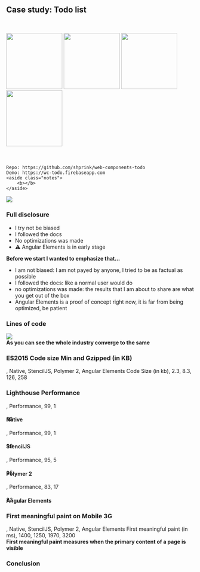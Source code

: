 <section>
    <h2>Case study: Todo list</h2>
    <div style="margin: 50px 0;">
    <img src="../../img/web_component-logo.png" height="150" class="img-plain"/>
    <img src="../../img/stencil-logo.png" height="150" class="img-plain"/>
    <img src="../../img/polymer-logo.png" height="150" class="img-plain"/>
    <img src="../../img/angular-logo.png" height="150" class="img-plain"/>
    </div>

    Repo: https://github.com/shprink/web-components-todo
    Demo: https://wc-todo.firebaseapp.com
    <aside class="notes">
        <b></b>
    </aside>
</section>

<section>
    <img src="./img/todo.gif" class="img-plain"/>
    <aside class="notes">
        <b></b>
    </aside>
</section>

<section>
    <h3>Full disclosure</h3>
    <ul>
         <li class="fragment">I try not be biased</li>
         <li class="fragment">I followed the docs</li>
         <li class="fragment">No optimizations was made</li>
         <li class="fragment">⚠️ Angular Elements is in early stage</li>
    </ul>
    <aside class="notes">
        <b>Before we start I wanted to emphasize that...</b>
        <ul>
            <li>I am not biased: I am not payed by anyone, I tried to be as factual as possible</li>
            <li>I followed the docs: like a normal user would do</li>
            <li>no optimizations was made: the results that I am about to share are what you get out of the box</li>
            <li>Angular Elements is a proof of concept right now, it is far from being optimized, be patient</li>
        </ul>
    </aside>
</section>

<section>
    <h3>Lines of code</h3>
    <img src="./img/stencil_vs_wc.png" class="img-plain"/>
    <aside class="notes">
        <b>As you can see the whole industry converge to the same</b>
    </aside>
</section>

<section>
    <h3>ES2015 Code size Min and Gzipped (in KB)</h3>
    <canvas data-chart="horizontalBar">
, Native, StencilJS, Polymer 2, Angular Elements
<!-- This is a comment that will be ignored -->
Code Size (in kb), 2.3, 8.3, 126, 258
    <!--
{
    "data": {
        "datasets": [
            {
                "label": "My First Dataset",
                "data": [
                    65,
                    59,
                    80,
                    81,
                    56,
                    55,
                    40
                ],
                "fill": false,
                "backgroundColor": [
                    "#ef5a25",
                    "white",
                    "#1b7de1",
                    "#d8002c"
                ],
                "borderColor": [
                    "#f05118",
                    "white",
                    "#1d4b9e",
                    "#bb0029"
                ],
                "borderWidth": 1
            }
        ]
    },
    "options": {
        "responsive": true,
        "scales": {
            "yAxes": [
                {
                    "stacked": true,
                    "ticks": {
                        "fontSize": 25
                    },
                    "gridLines": {
                        "display": false
                    }
                }
            ],
            "xAxes": [
                {
                    "stacked": false,
                    "ticks": {
                        "beginAtZero": true
                    },
                    "gridLines": {
                        "color": "rgba(255, 255, 255, 0.2)"
                    }
                }
            ]
        },
        "legend": {
            "display": false
        }
    }
}
    -->
    </canvas>
    <aside class="notes">
        <b></b>
    </aside>
</section>

<section>
    <h3>Lighthouse Performance</h3>
    <div layout="row" layout-align="center center">
        <div flex="25" style="position: relative;">
            <canvas data-chart="doughnut">
            ,
            Performance, 99, 1
            <!--
            {
            "data": {
                "datasets": [
                    {
                        "label": "My First Dataset",
                        "data": [
                            99
                        ],
                        "fill": false,
                        "backgroundColor": [
                            "#44b164",
                            "#222"
                        ],
                        "borderColor": [
                            "#44b164",
                            "#222"
                        ],
                        "borderWidth": 1
                    }
                ]
            },
            "options": {
                "responsive": true,
                "legend": {
                    "display": false
                }
            }
            }
            -->
            </canvas>
            <span style="position: absolute; top: 35px; left: 0; right: 0;">99</span>
            <h4>Native</h4>
        </div>
        <div flex="25" style="position: relative;">
            <canvas data-chart="doughnut">
            ,
            Performance, 99, 1
            <!--
            {
            "data": {
                "datasets": [
                    {
                        "label": "My First Dataset",
                        "data": [
                            99
                        ],
                        "fill": false,
                        "backgroundColor": [
                            "#44b164",
                            "#222"
                        ],
                        "borderColor": [
                            "#44b164",
                            "#222"
                        ],
                        "borderWidth": 1
                    }
                ]
            },
            "options": {
                "responsive": true,
                "legend": {
                    "display": false
                }
            }
            }
            -->
            </canvas>
            <span style="position: absolute; top: 35px; left: 0; right: 0;">99</span>
            <h4>StencilJS</h4>
        </div>
        <div flex="25" style="position: relative;">
            <canvas data-chart="doughnut">
            ,
            Performance, 95, 5
            <!--
            {
            "data": {
                "datasets": [
                    {
                        "label": "My First Dataset",
                        "data": [
                            99
                        ],
                        "fill": false,
                        "backgroundColor": [
                            "#a1a530",
                            "#222"
                        ],
                        "borderColor": [
                            "#a1a530",
                            "#222"
                        ],
                        "borderWidth": 1
                    }
                ]
            },
            "options": {
                "responsive": true,
                "legend": {
                    "display": false
                }
            }
            }
            -->
            </canvas>
            <span style="position: absolute; top: 35px; left: 0; right: 0;">95</span>
            <h4>Polymer 2</h4>
        </div>
        <div flex="25" style="position: relative;">
            <canvas data-chart="doughnut">
            ,
            Performance, 83, 17
            <!--
            {
            "data": {
                "datasets": [
                    {
                        "label": "My First Dataset",
                        "fill": false,
                        "backgroundColor": [
                            "#d8b93f",
                            "#222"
                        ],
                        "borderColor": [
                            "#d8b93f",
                            "#222"
                        ],
                        "borderWidth": 1
                    }
                ]
            },
            "options": {
                "responsive": true,
                "legend": {
                    "display": false
                }
            }
            }
            -->
            </canvas>
            <span style="position: absolute; top: 35px; left: 0; right: 0;">83</span>
            <h4>Angular Elements</h4>
        </div>
    </div>
    <aside class="notes">
        <b></b>
    </aside>
</section>

<section>
    <h3>First meaningful paint on Mobile 3G</h3>
    <canvas data-chart="horizontalBar">
, Native, StencilJS, Polymer 2, Angular Elements
<!-- This is a comment that will be ignored -->
First meaningful paint (in ms), 1400, 1250, 1970, 3200
    <!--
{
    "data": {
        "datasets": [
            {
                "label": "My First Dataset",
                "data": [
                    65,
                    59,
                    80,
                    81,
                    56,
                    55,
                    40
                ],
                "fill": false,
                "backgroundColor": [
                    "#ef5a25",
                    "white",
                    "#1b7de1",
                    "#d8002c"
                ],
                "borderColor": [
                    "#f05118",
                    "white",
                    "#1d4b9e",
                    "#bb0029"
                ],
                "borderWidth": 1
            }
        ]
    },
    "options": {
        "responsive": true,
        "scales": {
            "yAxes": [
                {
                    "stacked": true,
                    "ticks": {
                        "fontSize": 25
                    },
                    "gridLines": {
                        "display": false
                    }
                }
            ],
            "xAxes": [
                {
                    "stacked": false,
                    "ticks": {
                        "beginAtZero": true
                    },
                    "gridLines": {
                        "color": "rgba(255, 255, 255, 0.2)"
                    }
                }
            ]
        },
        "legend": {
            "display": false
        }
    }
}
    -->
    </canvas>
    <aside class="notes">
        <b>First meaningful paint measures when the primary content of a page is visible</b>
    </aside>
</section>

<section>
    <h3>Conclusion</h3>
    <aside class="notes">
        <b></b>
    </aside>
</section>